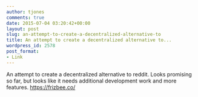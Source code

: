 ```yaml
---
author: tjones
comments: true
date: 2015-07-04 03:20:42+00:00
layout: post
slug: an-attempt-to-create-a-decentralized-alternative-to
title: An attempt to create a decentralized alternative to...
wordpress_id: 2578
post_format:
- Link
---
```


An attempt to create a decentralized alternative to reddit. Looks promising so far, but looks like it needs additional development work and more features.
https://frizbee.co/
